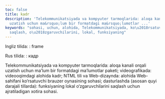 ```yaml
---
toc: false
title: kadr
description: 'Telekommunikatsiyada va kompyuter tarmoqlarida: aloqa kanali orqali
  uzatish uchun ma&rsquo;lum bir formatdagi ma&rsquo;lumotlar ...'
keywords: "sohasi, uchun, alohida, Telekommunikatsiyada, ko\u2018rsatuvchi, ajratiladigan,
  saqlash, o\u2018zgaruvchilarini, lokal, funksiyaning"
---
```


Ingliz tilida:
:   frame

Rus tilida:
:   кадр

Telekommunikatsiyada va kompyuter tarmoqlarida: aloqa kanali orqali uzatish uchun ma’lum bir formatdagi ma’lumotlar paketi; videografikada: videooqimdagi alohida kadr; NTML tili va Web-dizaynda: alohida Web-sahifani ko‘rsatuvchi brauzer oynasining sohasi; dasturlashda (asosan quyi darajali tillarda): funksiyaning lokal o‘zgaruvchilarini saqlash uchun ajratiladigan xotira sohasi.